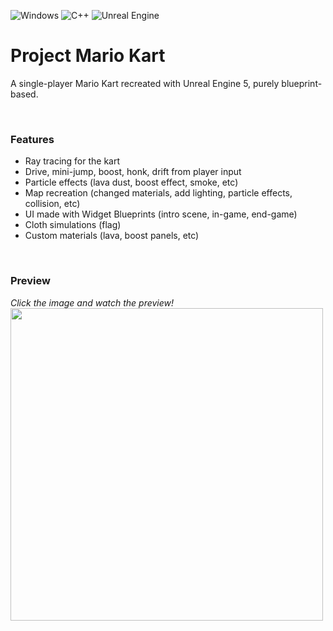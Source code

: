 ![Windows](https://img.shields.io/badge/Windows-0078D6?style=for-the-badge&logo=windows&logoColor=white) ![C++](https://img.shields.io/badge/c++-%2300599C.svg?style=for-the-badge&logo=c%2B%2B&logoColor=white)  ![Unreal Engine](https://img.shields.io/badge/unrealengine-%23313131.svg?style=for-the-badge&logo=unrealengine&logoColor=white)
# Project Mario Kart
A single-player Mario Kart recreated with Unreal Engine 5, purely blueprint-based.

<br />

### Features
* Ray tracing for the kart
* Drive, mini-jump, boost, honk, drift from player input
* Particle effects (lava dust, boost effect, smoke, etc)
* Map recreation (changed materials, add lighting, particle effects, collision, etc)
* UI made with Widget Blueprints (intro scene, in-game, end-game)
* Cloth simulations (flag)
* Custom materials (lava, boost panels, etc)

<br />

### Preview
_Click the image and watch the preview!_  
[<img src="https://github.com/xpsa0421/Project-Mario-Kart/assets/71711432/2d560d8a-c31a-494b-b580-fa1c0db727d5" width = 500>](https://www.youtube.com/watch?v=wLIu8vz_RQE)
